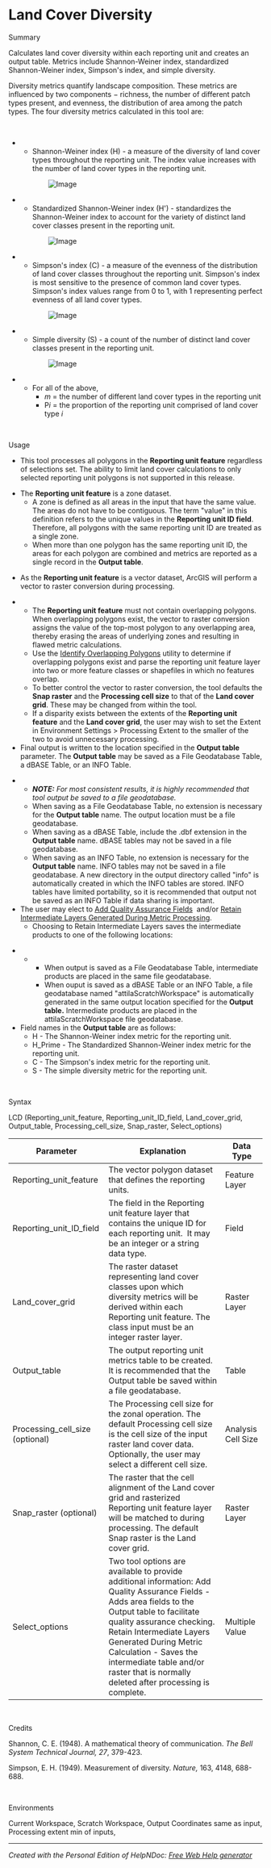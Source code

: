 # Land Cover Diversity

Summary&nbsp;

Calculates land cover diversity within each reporting unit and creates an output table. Metrics include Shannon-Weiner index, standardized Shannon-Weiner index, Simpson's index, and simple diversity.

Diversity metrics quantify landscape composition. These metrics are influenced by two components − richness, the number of different patch types present, and evenness, the distribution of area among the patch types. The four diversity metrics calculated in this tool are:

&nbsp;

* &nbsp;
  * Shannon-Weiner index (H) - a measure of the diversity of land cover types throughout the reporting unit. The index value increases with the number of land cover types in the reporting unit.

&nbsp; &nbsp; &nbsp; &nbsp; &nbsp; &nbsp; &nbsp; &nbsp; &nbsp; &nbsp; ![Image](<lib/LCD\_Formula\_H.png>)

* &nbsp;
  * Standardized Shannon-Weiner index (H') - standardizes the Shannon-Weiner index to account for the variety of distinct land cover classes present in the reporting unit.

&nbsp; &nbsp; &nbsp; &nbsp; &nbsp; &nbsp; &nbsp; &nbsp; &nbsp; &nbsp; ![Image](<lib/LCD\_Formula\_HPrime.png>)

* &nbsp;
  * Simpson's index (C) - a measure of the evenness of the distribution of land cover classes throughout the reporting unit. Simpson's index is most sensitive to the presence of common land cover types. Simpson's index values range from 0 to 1, with 1 representing perfect evenness of all land cover types.

&nbsp; &nbsp; &nbsp; &nbsp; &nbsp; &nbsp; &nbsp; &nbsp; &nbsp; &nbsp; ![Image](<lib/LCD\_Formula\_C.png>)

* &nbsp;
  * Simple diversity (S) - a count of the number of distinct land cover classes present in the reporting unit.

&nbsp; &nbsp; &nbsp; &nbsp; &nbsp; &nbsp; &nbsp; &nbsp; &nbsp; &nbsp; ![Image](<lib/LCD\_Formula\_S.png>)

* &nbsp;
  * For all of the above,
    * *m* = the number of different land cover types in the reporting unit
    * P*i* = the proportion of the reporting unit comprised of land cover type *i*

&nbsp;

Usage

* This tool processes all polygons in the **Reporting unit feature** regardless of selections set. The ability to limit land cover calculations to only selected reporting unit polygons is not supported in this release.
- The **Reporting unit feature** is a zone dataset.&nbsp;
  - A zone is defined as all areas in the input that have the same value. The areas do not have to be contiguous. The term "value" in this definition refers to the unique values in the **Reporting unit ID field**. Therefore, all polygons with the same reporting unit ID are treated as a single zone.&nbsp;
  - When more than one polygon has the same reporting unit ID, the areas for each polygon are combined and metrics are reported as a single record in the **Output table**.
* As the **Reporting unit feature** is a vector dataset, ArcGIS will perform a vector to raster conversion during processing.
- &nbsp;
  - The **Reporting unit feature** must not contain overlapping polygons. When overlapping polygons exist, the vector to raster conversion assigns the value of the top-most polygon to any overlapping area, thereby erasing the areas of underlying zones and resulting in flawed metric calculations.
  - Use the [Identify Overlapping Polygons](<IdentifyOverlappingPolygons.md>) utility to determine if overlapping polygons exist and parse the reporting unit feature layer into two or more feature classes or shapefiles in which no features overlap.
  - To better control the vector to raster conversion, the tool defaults the **Snap raster** and the **Processing cell size** to that of the **Land cover grid**. These may be changed from within the tool.
  - If a disparity exists between the extents of the **Reporting unit feature** and the **Land cover grid**, the user may wish to set the Extent in Environment Settings \> Processing Extent to the smaller of the two to avoid unnecessary processing.
- Final output is written to the location specified in the **Output table** parameter. The **Output table** may be saved as a File Geodatabase Table, a dBASE Table, or an INFO Table.
* &nbsp;
  * ***NOTE:** For most consistent results, it is highly recommended that tool output be saved to a file geodatabase.*
  * When saving as a File Geodatabase Table, no extension is necessary for the **Output table** name. The output location must be a file geodatabase.
  * When saving as a dBASE Table, include the .dbf extension in the **Output table** name. dBASE tables may not be saved in a file geodatabase.
  * When saving as an INFO Table, no extension is necessary for the **Output table** name. INFO tables may not be saved in a file geodatabase. A new directory in the output directory called "info" is automatically created in which the INFO tables are stored. INFO tables have limited portability, so it is recommended that output not be saved as an INFO Table if data sharing is important.
* The user may elect to [Add Quality Assurance Fields](<LandCoverDiversity2.md>)&nbsp; and/or [Retain Intermediate Layers Generated During Metric Processing](<LandCoverDiversity1.md>).
  * Choosing to Retain Intermediate Layers saves the intermediate products to one of the following locations:
- &nbsp;
  - &nbsp;
    - When output is saved as a File Geodatabase Table, intermediate products are placed in the same file geodatabase.
    - When ouput is saved as a dBASE Table or an INFO Table, a file geodatabase named "attilaScratchWorkspace" is automatically generated in the same output location specified for the **Output table.** Intermediate products are placed in the attilaScratchWorkspace file geodatabase.
- Field names in the **Output table** are as follows:
  - H - The Shannon-Weiner index metric for the reporting unit.
  - H\_Prime - The Standardized Shannon-Weiner index metric for the reporting unit.
  - C - The Simpson's index metric for the reporting unit.
  - S - The simple diversity metric for the reporting unit.

&nbsp;

Syntax&nbsp;

LCD (Reporting\_unit\_feature, Reporting\_unit\_ID\_field, Land\_cover\_grid, Output\_table, Processing\_cell\_size, Snap\_raster, Select\_options)&nbsp;

| Parameter | Explanation | Data Type |
| --- | --- | --- |
| Reporting\_unit\_feature | The vector polygon dataset that defines the reporting units. | Feature Layer |
| Reporting\_unit\_ID\_field | The field in the Reporting unit feature layer that contains the unique ID for each reporting unit.&nbsp; It may be an integer or a string data type. | Field |
| Land\_cover\_grid | The raster dataset representing land cover classes upon which diversity metrics will be derived within each Reporting unit feature. The class input must be an integer raster layer. | Raster Layer |
| Output\_table | The output reporting unit metrics table to be created. It is recommended that the Output table be saved within a file geodatabase. | Table |
| Processing\_cell\_size (optional) | The Processing cell size for the zonal operation. The default Processing cell size is the cell size of the input raster land cover data.&nbsp; Optionally, the user may select a different cell size. | Analysis Cell Size |
| Snap\_raster (optional) | The raster that the cell alignment of the Land cover grid and rasterized Reporting unit feature layer will be matched to during processing. The default Snap raster is the Land cover grid. | Raster Layer |
| Select\_options | Two tool options are available to provide additional information: Add Quality Assurance Fields -&nbsp; Adds area fields to the Output table to facilitate quality assurance checking. Retain Intermediate Layers Generated During Metric Calculation - Saves the intermediate table and/or raster that is normally deleted after processing is complete. | Multiple Value |


&nbsp;

Credits&nbsp;

Shannon, C. E. (1948). A mathematical theory of communication. *The Bell System Technical Journal, 27*, 379-423.

Simpson, E. H. (1949). Measurement of diversity. *Nature,* 163, 4148, 688-688.

&nbsp;

Environments

Current Workspace, Scratch Workspace, Output Coordinates same as input, Processing extent min of inputs,
***
_Created with the Personal Edition of HelpNDoc: [Free Web Help generator](<https://www.helpndoc.com>)_
